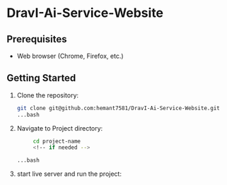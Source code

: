 # DravI-Ai-Service-Website

## Prerequisites

- Web browser (Chrome, Firefox, etc.)

## Getting Started

1. Clone the repository:

   ```bash
   git clone git@github.com:hemant7581/DravI-Ai-Service-Website.git
   ...bash

2. Navigate to Project directory:

   ```bash
        cd project-name  
        <!-- if needed -->

   ...bash   

3. start live server and run the project:

 